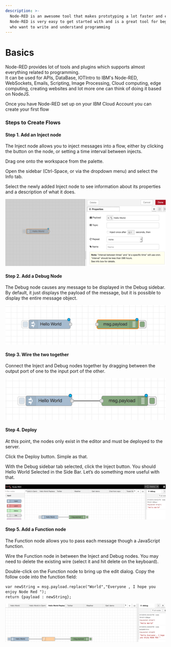 ```yaml
---
description: >-
  Node-RED is an awesome tool that makes prototyping a lot faster and easier!
  Node-RED is very easy to get started with and is a great tool for beginners
  who want to write and understand programming
---
```


# Basics

Node-RED provides lot of tools and plugins which supports almost everything related to programming.  
 It can be used for APIs, DataBase, IOTIntro to IBM's Node-RED, WebSockets, Emails, Scripting, Image Processing, Cloud computing, edge computing, creating websites and lot more one can think of doing it based on NodeJS. 

Once you have Node-RED set up on your IBM Cloud Account you can create your first flow 

### Steps to Create Flows 

#### Step 1. Add an Inject node 

The Inject node allows you to inject messages into a flow, either by clicking the button on the node, or setting a time interval between injects.

Drag one onto the workspace from the palette.

Open the sidebar \(Ctrl-Space, or via the dropdown menu\) and select the Info tab.

Select the newly added Inject node to see information about its properties and a description of what it does.

![](../.gitbook/assets/image%20%2831%29.png)

#### Step 2. Add a Debug Node 

The Debug node causes any message to be displayed in the Debug sidebar. By default, it just displays the payload of the message, but it is possible to display the entire message object.

![](../.gitbook/assets/image%20%2824%29.png)

#### Step 3. **Wire the two together**

Connect the Inject and Debug nodes together by dragging between the output port of one to the input port of the other.

![](../.gitbook/assets/image%20%2823%29.png)

#### **Step 4. Deploy** 

At this point, the nodes only exist in the editor and must be deployed to the server.

Click the Deploy button. Simple as that.

With the Debug sidebar tab selected, click the Inject button. You should Hello World Selected in the Side Bar. Let’s do something more useful with that.

![](../.gitbook/assets/image%20%2830%29.png)

#### Step 5. **Add a Function node**

The Function node allows you to pass each message though a JavaScript function.

Wire the Function node in between the Inject and Debug nodes. You may need to delete the existing wire \(select it and hit delete on the keyboard\).

Double-click on the Function node to bring up the edit dialog. Copy the follow code into the function field:

```text
var newString = msg.payload.replace("World","Everyone , I hope you enjoy Node Red ");
return {payload : newString};
```

![](../.gitbook/assets/image%20%2815%29.png)



